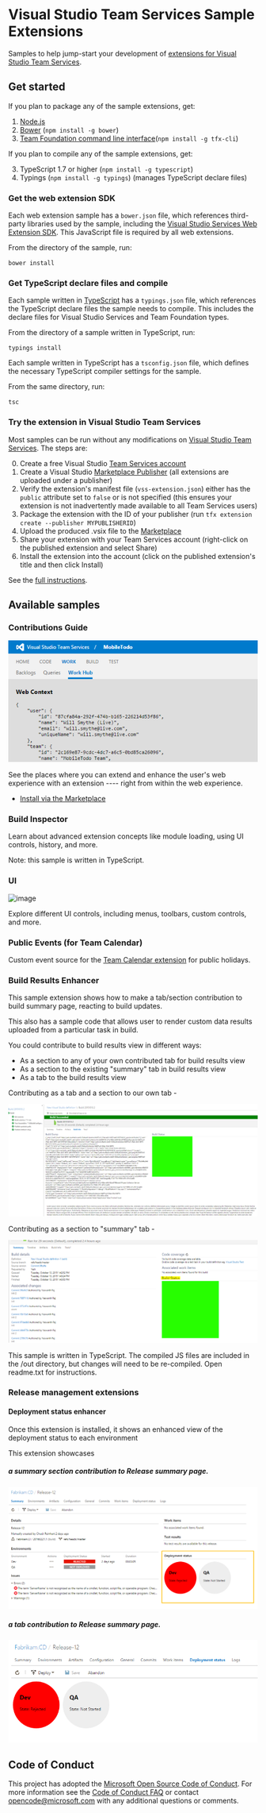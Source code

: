 # Visual Studio Team Services Sample Extensions
 
Samples to help jump-start your development of [extensions for Visual Studio Team Services](http://www.visualstudio.com/integrate/extensions/overview).

## Get started

If you plan to package any of the sample extensions, get:

1. [Node.js](https://nodejs.org)
2. [Bower](http://bower.io/) (`npm install -g bower`)
3. [Team Foundation command line interface](https://github.com/Microsoft/tfs-cli)(`npm install -g tfx-cli`)

If you plan to compile any of the sample extensions, get:

3. TypeScript 1.7 or higher (`npm install -g typescript`)
3. Typings (`npm install -g typings`) (manages TypeScript declare files)

### Get the web extension SDK

Each web extension sample has a `bower.json` file, which references third-party libraries used by the sample, including the [Visual Studio Services Web Extension SDK](https://github.com/Microsoft/vss-web-extension-sdk). This JavaScript file is required by all web extensions.

From the directory of the sample, run:

```
bower install
```

### Get TypeScript declare files and compile

Each sample written in [TypeScript](https://github.com/Microsoft/vss-web-extension-sdk) has a `typings.json` file, which references the TypeScript declare files the sample needs to compile. This includes the declare files for Visual Studio Services and Team Foundation types.

From the directory of a sample written in TypeScript, run:

```
typings install
```

Each sample written in TypeScript has a `tsconfig.json` file, which defines the necessary TypeScript compiler settings for the sample.

From the same directory, run:

```
tsc
```

### Try the extension in Visual Studio Team Services

Most samples can be run without any modifications on [Visual Studio Team Services](https://www.visualstudio.com/products/visual-studio-team-services-vs). The steps are:

0. Create a free Visual Studio [Team Services account](https://app.vssps.visualstudio.com/go/profile?account=true)
1. Create a Visual Studio [Marketplace Publisher](https://aka.ms/vsmarketplace-publish) (all extensions are uploaded under a publisher)
2. Verify the extension's manifest file (`vss-extension.json`) either has the `public` attribute set to `false` or is not specified (this ensures your extension is not inadvertently made available to all Team Services users)
3. Package the extension with the ID of your publisher (run `tfx extension create --publisher MYPUBLISHERID`)
4. Upload the produced .vsix file to the [Marketplace](https://aka.ms/vsmarketplace-manage)
5. Share your extension with your Team Services account (right-click on the published extension and select Share)
6. Install the extension into the account (click on the published extension's title and then click Install)

See the [full instructions](https://www.visualstudio.com/en-us/docs/integrate/extensions/publish/overview).

## Available samples

### Contributions Guide

![image](contributions-guide/images/hub-point.png)

See the places where you can extend and enhance the user's web experience with an extension ---- right from within the web experience.

* [Install via the Marketplace](https://marketplace.visualstudio.com/items?itemName=ms-samples.samples-contributions-guide)
 
### Build Inspector

Learn about advanced extension concepts like module loading, using UI controls, history, and more.
 
Note: this sample is written in TypeScript.

### UI

![image](ui/images/menu-dropdown2.png)

Explore different UI controls, including menus, toolbars, custom controls, and more.

### Public Events (for Team Calendar)

Custom event source for the [Team Calendar extension](https://github.com/Microsoft/vso-team-calendar) for public holidays. 

### Build Results Enhancer

This sample extension shows how to make a tab/section contribution to build summary page, reacting to build updates.

This also has a sample code that allows user to render custom data results uploaded from a particular task in build.

You could contribute to build results view in different ways:
* As a section to any of your own contributed tab for build results view
* As a section to the existing "summary" tab in build results view
* As a tab to the build results view
 
Contributing as a tab and a section to our own tab -

![image](build-results-enhancer/images/tabAndSection.png)

Contributing as a section to "summary" tab -

![image](build-results-enhancer/images/sectionInSummaryTab.png)

This sample is written in TypeScript. The compiled JS files are included in the /out directory, but changes will need to be re-compiled. Open readme.txt for instructions.

### Release management extensions
#### Deployment status enhancer
Once this extension is installed, it shows an enhanced view of the deployment status to each environment

This extension showcases 
##### a summary section contribution to Release summary page.

![image](release-management/deployment-status-enhancer/images/screenshot1.png)

##### a tab contribution to Release summary page.

![image](release-management/deployment-status-enhancer/images/screenshot2.png)

## Code of Conduct

This project has adopted the [Microsoft Open Source Code of Conduct](https://opensource.microsoft.com/codeofconduct/). For more information see the [Code of Conduct FAQ](https://opensource.microsoft.com/codeofconduct/faq/) or contact [opencode@microsoft.com](mailto:opencode@microsoft.com) with any additional questions or comments.
